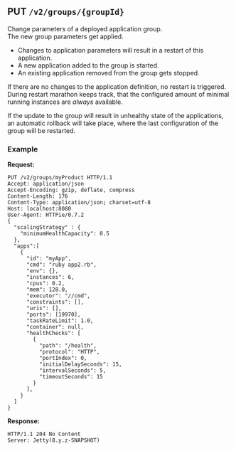 ## PUT `/v2/groups/{groupId}`

Change parameters of a deployed application group.  
The new group parameters get applied.

* Changes to application parameters will result in a restart of this application.
* A new application added to the group is started.
* An existing application removed from the group gets stopped.

If there are no changes to the application definition, no restart is triggered.
During restart marathon keeps track, that the configured amount of minimal running instances are _always_ available.

If the update to the group will result in unhealthy state of the applications, an automatic rollback will take place, 
where the last configuration of the group will be restarted.


### Example

**Request:**

```
PUT /v2/groups/myProduct HTTP/1.1
Accept: application/json
Accept-Encoding: gzip, deflate, compress
Content-Length: 176
Content-Type: application/json; charset=utf-8
Host: localhost:8080
User-Agent: HTTPie/0.7.2
{
  "scalingStrategy" : { 
    "minimumHealthCapacity": 0.5 
  },
  "apps":[ 
    {
      "id": "myApp",
      "cmd": "ruby app2.rb",
      "env": {},
      "instances": 6,
      "cpus": 0.2,
      "mem": 128.0,
      "executor": "//cmd",
      "constraints": [],
      "uris": [],
      "ports": [19970],
      "taskRateLimit": 1.0,
      "container": null,
      "healthChecks": [
        {
          "path": "/health",
          "protocol": "HTTP",
          "portIndex": 0,
          "initialDelaySeconds": 15,
          "intervalSeconds": 5,
          "timeoutSeconds": 15
        }
      ],
    }
  ]
}
```

**Response:**

```
HTTP/1.1 204 No Content
Server: Jetty(8.y.z-SNAPSHOT)
```

